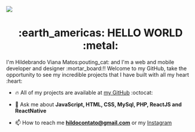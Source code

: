 <img align="center" src="https://github.com/Hildebrando-Viana-Matos/site-venda/blob/main/image/Design%20sem%20nome%20(9).png">
<h1 align="center">:earth_americas: HELLO WORLD :metal:</h1>
I'm Hildebrando Viana Matos:pouting_cat: and I'm a web and mobile developer and designer :mortar_board:!! 
Welcome to my GitHub, take the opportunity to see my incredible projects that I have built with all my heart :heart:

- :fire: All of my projects are available at [my GitHub](https://github.com/Hildebrando-Viana-Matos?tab=repositories)  :octocat:

- 💬 Ask me about **JavaScript, HTML, CSS, MySql, PHP, ReactJS and ReactNative**

- 📫 How to reach me **hildocontato@gmail.com** or my [Instagram](https://instagram.com/hildovm/)
